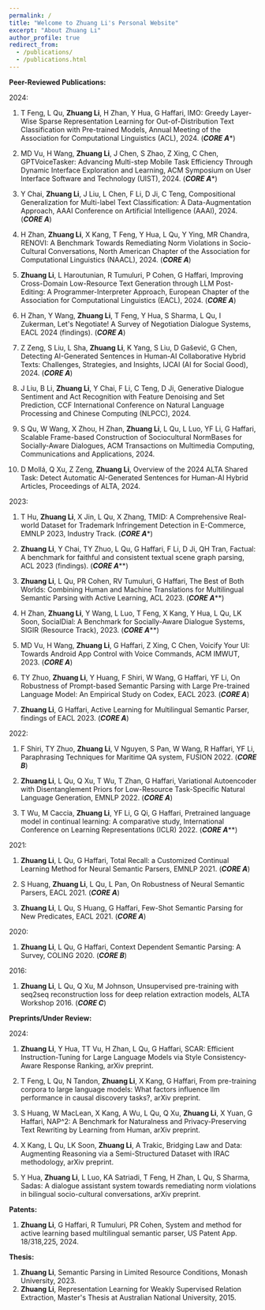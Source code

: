 ```yaml
---
permalink: /
title: "Welcome to Zhuang Li's Personal Website"
excerpt: "About Zhuang Li"
author_profile: true
redirect_from: 
  - /publications/
  - /publications.html
---
```



**Peer-Reviewed Publications:**

2024:
1. T Feng, L Qu, **Zhuang Li**, H Zhan, Y Hua, G Haffari, IMO: Greedy Layer-Wise Sparse Representation Learning for Out-of-Distribution Text Classification with Pre-trained Models, Annual Meeting of the Association for Computational Linguistics (ACL), 2024. (***CORE A****)

2. MD Vu, H Wang, **Zhuang Li**, J Chen, S Zhao, Z Xing, C Chen, GPTVoiceTasker: Advancing Multi-step Mobile Task Efficiency Through Dynamic Interface Exploration and Learning, ACM Symposium on User Interface Software and Technology (UIST), 2024. (***CORE A****)

3. Y Chai, **Zhuang Li**, J Liu, L Chen, F Li, D Ji, C Teng, Compositional Generalization for Multi-label Text Classification: A Data-Augmentation Approach, AAAI Conference on Artificial Intelligence (AAAI), 2024. (***CORE A***)

4. H Zhan, **Zhuang Li**, X Kang, T Feng, Y Hua, L Qu, Y Ying, MR Chandra, RENOVI: A Benchmark Towards Remediating Norm Violations in Socio-Cultural Conversations, North American Chapter of the Association for Computational Linguistics (NAACL), 2024. (***CORE A***)

5. **Zhuang Li**, L Haroutunian, R Tumuluri, P Cohen, G Haffari, Improving Cross-Domain Low-Resource Text Generation through LLM Post-Editing: A Programmer-Interpreter Approach, European Chapter of the Association for Computational Linguistics (EACL), 2024. (***CORE A***)

6. H Zhan, Y Wang, **Zhuang Li**, T Feng, Y Hua, S Sharma, L Qu, I Zukerman, Let's Negotiate! A Survey of Negotiation Dialogue Systems, EACL 2024 (findings). (***CORE A***)

7. Z Zeng, S Liu, L Sha, **Zhuang Li**, K Yang, S Liu, D Gašević, G Chen, Detecting AI-Generated Sentences in Human-AI Collaborative Hybrid Texts: Challenges, Strategies, and Insights, IJCAI (AI for Social Good), 2024. (***CORE A***)

8. J Liu, B Li, **Zhuang Li**, Y Chai, F Li, C Teng, D Ji, Generative Dialogue Sentiment and Act Recognition with Feature Denoising and Set Prediction, CCF International Conference on Natural Language Processing and Chinese Computing (NLPCC), 2024.

9. S Qu, W Wang, X Zhou, H Zhan, **Zhuang Li**, L Qu, L Luo, YF Li, G Haffari, Scalable Frame-based Construction of Sociocultural NormBases for Socially-Aware Dialogues, ACM Transactions on Multimedia Computing, Communications and Applications, 2024.

10. D Mollá, Q Xu, Z Zeng, **Zhuang Li**, Overview of the 2024 ALTA Shared Task: Detect Automatic AI-Generated Sentences for Human-AI Hybrid Articles, Proceedings of ALTA, 2024.

2023:
1. T Hu, **Zhuang Li**, X Jin, L Qu, X Zhang, TMID: A Comprehensive Real-world Dataset for Trademark Infringement Detection in E-Commerce, EMNLP 2023, Industry Track. (***CORE A****)

2. **Zhuang Li**, Y Chai, TY Zhuo, L Qu, G Haffari, F Li, D Ji, QH Tran, Factual: A benchmark for faithful and consistent textual scene graph parsing, ACL 2023 (findings). (***CORE A*****)

3. **Zhuang Li**, L Qu, PR Cohen, RV Tumuluri, G Haffari, The Best of Both Worlds: Combining Human and Machine Translations for Multilingual Semantic Parsing with Active Learning, ACL 2023. (***CORE A*****)

4. H Zhan, **Zhuang Li**, Y Wang, L Luo, T Feng, X Kang, Y Hua, L Qu, LK Soon, SocialDial: A Benchmark for Socially-Aware Dialogue Systems, SIGIR (Resource Track), 2023. (***CORE A*****)

5. MD Vu, H Wang, **Zhuang Li**, G Haffari, Z Xing, C Chen, Voicify Your UI: Towards Android App Control with Voice Commands, ACM IMWUT, 2023. (***CORE A***)

6. TY Zhuo, **Zhuang Li**, Y Huang, F Shiri, W Wang, G Haffari, YF Li, On Robustness of Prompt-based Semantic Parsing with Large Pre-trained Language Model: An Empirical Study on Codex, EACL 2023. (***CORE A***)

7. **Zhuang Li**, G Haffari, Active Learning for Multilingual Semantic Parser, findings of EACL 2023. (***CORE A***)

2022:
1. F Shiri, TY Zhuo, **Zhuang Li**, V Nguyen, S Pan, W Wang, R Haffari, YF Li, Paraphrasing Techniques for Maritime QA system, FUSION 2022. (***CORE B***)

2. **Zhuang Li**, L Qu, Q Xu, T Wu, T Zhan, G Haffari, Variational Autoencoder with Disentanglement Priors for Low-Resource Task-Specific Natural Language Generation, EMNLP 2022. (***CORE A***)

3. T Wu, M Caccia, **Zhuang Li**, YF Li, G Qi, G Haffari, Pretrained language model in continual learning: A comparative study, International Conference on Learning Representations (ICLR) 2022. (***CORE A*****)

2021:
1. **Zhuang Li**, L Qu, G Haffari, Total Recall: a Customized Continual Learning Method for Neural Semantic Parsers, EMNLP 2021. (***CORE A***)

2. S Huang, **Zhuang Li**, L Qu, L Pan, On Robustness of Neural Semantic Parsers, EACL 2021. (***CORE A***)

3. **Zhuang Li**, L Qu, S Huang, G Haffari, Few-Shot Semantic Parsing for New Predicates, EACL 2021. (***CORE A***)

2020:
1. **Zhuang Li**, L Qu, G Haffari, Context Dependent Semantic Parsing: A Survey, COLING 2020. (***CORE B***)

2016:
1. **Zhuang Li**, L Qu, Q Xu, M Johnson, Unsupervised pre-training with seq2seq reconstruction loss for deep relation extraction models, ALTA Workshop 2016. (***CORE C***)

**Preprints/Under Review:**

2024:
1. **Zhuang Li**, Y Hua, TT Vu, H Zhan, L Qu, G Haffari, SCAR: Efficient Instruction-Tuning for Large Language Models via Style Consistency-Aware Response Ranking, arXiv preprint.

2. T Feng, L Qu, N Tandon, **Zhuang Li**, X Kang, G Haffari, From pre-training corpora to large language models: What factors influence llm performance in causal discovery tasks?, arXiv preprint.

3. S Huang, W MacLean, X Kang, A Wu, L Qu, Q Xu, **Zhuang Li**, X Yuan, G Haffari, NAP^2: A Benchmark for Naturalness and Privacy-Preserving Text Rewriting by Learning from Human, arXiv preprint.

4. X Kang, L Qu, LK Soon, **Zhuang Li**, A Trakic, Bridging Law and Data: Augmenting Reasoning via a Semi-Structured Dataset with IRAC methodology, arXiv preprint.

5. Y Hua, **Zhuang Li**, L Luo, KA Satriadi, T Feng, H Zhan, L Qu, S Sharma, Sadas: A dialogue assistant system towards remediating norm violations in bilingual socio-cultural conversations, arXiv preprint.

**Patents:**
1. **Zhuang Li**, G Haffari, R Tumuluri, PR Cohen, System and method for active learning based multilingual semantic parser, US Patent App. 18/318,225, 2024.

**Thesis:**
1. **Zhuang Li**, Semantic Parsing in Limited Resource Conditions, Monash University, 2023.
2. **Zhuang Li**, Representation Learning for Weakly Supervised Relation Extraction, Master's Thesis at Australian National University, 2015.
